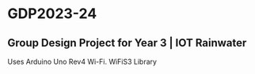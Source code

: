 # GDP2023-24
## Group Design Project for Year 3 | IOT Rainwater

Uses Arduino Uno Rev4 Wi-Fi. WiFiS3 Library
